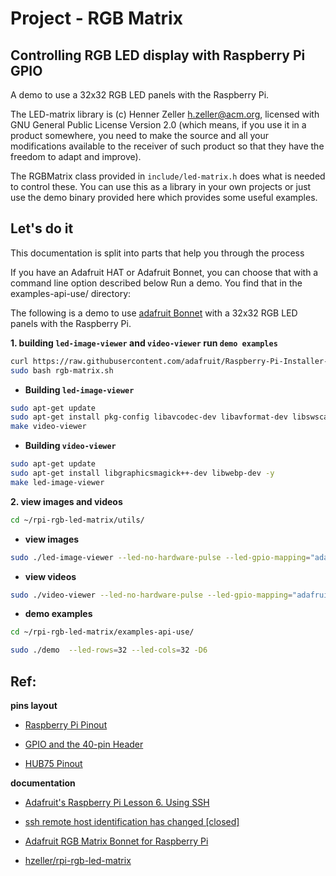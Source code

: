 # Project - RGB Matrix 

## Controlling RGB LED display with Raspberry Pi GPIO

A demo to use a 32x32 RGB LED panels with the Raspberry Pi.

The LED-matrix library is (c) Henner Zeller [h.zeller@acm.org](h.zeller@acm.org), licensed with GNU General Public License Version 2.0 (which means, if you use it in a product somewhere, you need to make the source and all your modifications available to the receiver of such product so that they have the freedom to adapt and improve).

The RGBMatrix class provided in `include/led-matrix.h` does what is needed to control these. You can use this as a library in your own projects or just use the demo binary provided here which provides some useful examples.

## Let's do it

This documentation is split into parts that help you through the process

If you have an Adafruit HAT or Adafruit Bonnet, you can choose that with a command line option described below
Run a demo. You find that in the examples-api-use/ directory:

The following is a demo to use [adafruit Bonnet](https://learn.adafruit.com/adafruit-rgb-matrix-bonnet-for-raspberry-pi/overview) with a 32x32 RGB LED panels with the Raspberry Pi.

**1. building `led-image-viewer` and `video-viewer` run `demo examples`**

```bash
curl https://raw.githubusercontent.com/adafruit/Raspberry-Pi-Installer-Scripts/main/rgb-matrix.sh >rgb-matrix.sh
sudo bash rgb-matrix.sh
```

-   **Building `led-image-viewer`**

```bash
sudo apt-get update
sudo apt-get install pkg-config libavcodec-dev libavformat-dev libswscale-dev
make video-viewer
```

-   **Building `video-viewer`**

```bash
sudo apt-get update
sudo apt-get install libgraphicsmagick++-dev libwebp-dev -y
make led-image-viewer
```

**2.  view images and videos**


```bash
cd ~/rpi-rgb-led-matrix/utils/
```

-   **view images**

```bash
sudo ./led-image-viewer --led-no-hardware-pulse --led-gpio-mapping="adafruit-hat" -f -w3  *.jpg 
```

-   **view videos**

```bash
sudo ./video-viewer --led-no-hardware-pulse --led-gpio-mapping="adafruit-hat" -f 1.mp4
```

-   **demo examples**

```bash
cd ~/rpi-rgb-led-matrix/examples-api-use/
```


```bash
sudo ./demo  --led-rows=32 --led-cols=32 -D6
```
## Ref:  

**pins layout**

-   [Raspberry Pi Pinout](https://pinout.xyz/)

-   [GPIO and the 40-pin Header](https://www.raspberrypi.com/documentation/computers/raspberry-pi.html)

-   [HUB75 Pinout](https://www.google.com/imgres?imgurl=https%3A%2F%2Fhackster.imgix.net%2Fuploads%2Fimage%2Ffile%2F146125%2Fidc-hub75-connector.jpg%3Fauto%3Dcompress%252Cformat%26w%3D740%26h%3D555%26fit%3Dmax&tbnid=TDTiTN1TQVEzeM&vet=12ahUKEwjD-MfBhcyCAxWKGEQIHScKAHAQMygMegQIARBu..i&imgrefurl=https%3A%2F%2Fwww.hackster.io%2Faleksand1975%2Fhub75-led-display-driver-777bac&docid=63DavVdH8vuVcM&w=487&h=555&q=hub75e%20pinout&hl=en&ved=2ahUKEwjD-MfBhcyCAxWKGEQIHScKAHAQMygMegQIARBu)

**documentation**

-   [Adafruit's Raspberry Pi Lesson 6. Using SSH](https://learn.adafruit.com/adafruits-raspberry-pi-lesson-6-using-ssh)
-   [ssh remote host identification has changed [closed]](https://stackoverflow.com/questions/20840012/ssh-remote-host-identification-has-changed)
-   [Adafruit RGB Matrix Bonnet for Raspberry Pi](https://www.adafruit.com/product/3211)

-   [hzeller/rpi-rgb-led-matrix](https://github.com/hzeller/rpi-rgb-led-matrix)

